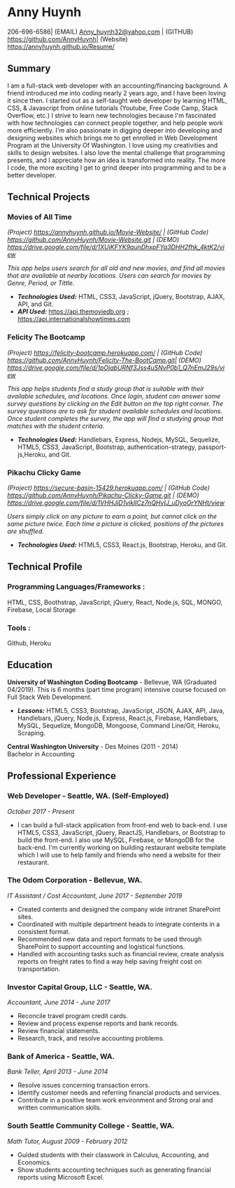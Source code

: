 Anny Huynh
===============

206-696-6586| (EMAIL) Anny_huynh32@yahoo.com | (GITHUB) https://github.com/AnnyHuynh| (Website) https://annyhuynh.github.io/Resume/


Summary
------------------------
I am a full-stack web developer with an accounting/financing background. A friend introduced me into coding nearly 2 years ago, and I have been loving it since then. I started out as a self-taught web developer by learning HTML, CSS, & Javascript from online tutorials (Youtube, Free Code Camp, Stack Overflow, etc.) I strive to learn new technologies because I'm fascinated with how technologies can connect people together, and help people work more efficiently. I'm also passionate in digging deeper into developing and designing websites which brings me to get enrolled in Web Development Program at the University Of Washington. I love using my creativities and skills to design websites. I also love the mental challenge that programming presents, and I appreciate how an idea is transformed into reality. The more I code, the more exciting I get to grind deeper into programming and to be a better developer. 

Technical Projects
-------------------------


 ### Movies of All Time 
 
_(Project) https://annyhuynh.github.io/Movie-Website/ | (GitHub Code) https://github.com/AnnyHuynh/Movie-Website.git | (DEMO) https://drive.google.com/file/d/1XUjKFYK9aunDhxpFYa3DHH2fhk_4ktK2/view_

 _This app helps users search for all old and new movies, and find all movies that are available at nearby locations. Users can search for movies by Genre, Period, or Tittle._
+ _**Technologies Used:**_ HTML, CSS3, JavaScript, jQuery, Bootstrap, AJAX, API, and Git.
+ _**API Used:**_ https://api.themoviedb.org ; https://api.internationalshowtimes.com

 ### Felicity The Bootcamp 
 
_(Project) https://felicity-bootcamp.herokuapp.com/ | (GitHub Code) https://github.com/AnnyHuynh/Felicity-The-BootCamp.git| (DEMO) https://drive.google.com/file/d/1pOjabURNf3Jss4uSNvP0b1_Q7nEmJ29s/view_

 _This app helps students find a study group that is suitable with their available schedules, and locations. Once login, student can answer some survey questions by clicking on the Edit button on the top right corner. The survey questions are to ask for student available schedules and locations. Once student completes the survey, the app will find a studying group that matches with the student criteria._
+ _**Technologies Used:**_ Handlebars, Express, Nodejs, MySQL, Sequelize, HTML5, CSS3, JavaScript, Bootstrap, authentication-strategy, passport-js,Heroku, and Git.

### Pikachu Clicky Game 

_(Project) https://secure-basin-15429.herokuapp.com/ | (GitHub Code) https://github.com/AnnyHuynh/Pikachu-Clicky-Game.git | (DEMO) https://drive.google.com/file/d/1VHHJiD1vikllCz7nQHvIJ_uDyoOrYNHt/view_

 _Users simply click on any picture to earn a point, but cannot click on the same picture twice. Each time a picture is clicked, positions of the pictures are shuffled._
+ _**Technologies Used:**_ HTML5, CSS3, React.js, Bootstrap, Heroku, and Git.


Technical Profile
-----------------

### Programming Languages/Frameworks :

 HTML, CSS, Boothstrap, JavaScript, jQuery, React, Node.js, SQL,  MONGO, Firebase, Local Storage

 ### Tools :

 Github, Heroku 


 Education
----------------------------

**University of Washington Coding Bootcamp** - Bellevue, WA (Graduated 04/2019). This is 6 months (part time program) intensive course focused on Full Stack Web Development.
+ _**Lessons:**_ HTML5, CSS3, Bootstrap, JavaScript, JSON, AJAX, API, Java, Handlebars, jQuery, Node.js, Express, React.js, Firebase, Handlebars, MySQL, Sequelize, MongoDB, Mongoose, Command Line/Git, Heroku, Scraping. 

**Central Washington University** - Des Moines (2011 - 2014)  
Bachelor in Accounting 


Professional Experience
-----------------------


### Web Developer - Seattle, WA. (Self-Employed) 

_October 2017 - Present_

* I can build a full-stack application from front-end web to back-end. I use HTML5, CSS3, JavaScript, jQuery, ReactJS, Handlebars, or Bootstrap to build the front-end. I also use MySQL, Firebase, or MongoDB for the back-end. I'm currently working on building restaurant website template which I will use to help family and friends who need a website for their restaurant.

### The Odom Corporation - Bellevue, WA.

_IT Assistant / Cost Accountant, June 2017 - September 2019_

* Created contents and designed the company wide intranet SharePoint sites.
* Coordinated with multiple department heads to integrate contents in a consistent format.
* Recommended new data and report formats to be used through SharePoint to support accounting and logistical functions.
* Handled with accounting tasks such as financial review, create analysis reports on freight rates to find a way help saving freight cost on transportation.

### Investor Capital Group, LLC - Seattle, WA. 
_Accountant, June 2014 - June 2017_

* Reconcile travel program credit cards.
* Review and process expense reports and bank records.
* Review financial statements. 
* Research, track, and resolve accounting problems.

### Bank of America - Seattle, WA. 
_Bank Teller, April 2013 - June 2014_

* Resolve issues concerning transaction errors.
* Identify customer needs and referring financial products and services.
* Contribute in a positive team work environment and Strong oral and written communication skills. 

### South Seattle Community College - Seattle, WA. 
_Math Tutor, August 2009 - February 2012_

* Guided students with their classwork in Calculus, Accounting, and Economics.
* Show students accounting techniques such as generating financial reports using Microsoft Excel.

